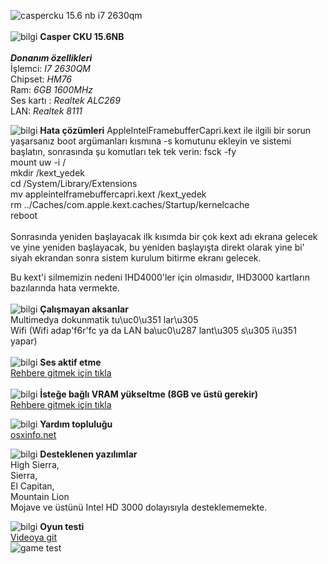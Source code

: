 
![caspercku 15.6 nb i7 2630qm](https://cdn.istanbulbilisim.com/p/0/nirvana_cku-3120-4l05v-s_-casper-notebook_103186.jpg)\
\
![bilgi](https://i.ibb.co/tKz0q9b/Webp-net-resizeimage-2.png) **Casper CKU 15.6NB**\
\
***Donanım özellikleri***\
İşlemci: *I7 2630QM*\
Chipset: *HM76*\
Ram: *6GB 1600MHz*\
Ses kartı : *Realtek ALC269*\
LAN: *Realtek 8111*

![bilgi](https://i.ibb.co/tKz0q9b/Webp-net-resizeimage-2.png) **Hata çözümleri**
AppleIntelFramebufferCapri.kext ile ilgili bir sorun yaşarsanız boot argümanları kısmına -s komutunu ekleyin ve sistemi başlatın, sonrasında şu komutları tek tek verin:
fsck -fy\
mount uw -i /\
mkdir /kext_yedek\
cd /System/Library/Extensions\
mv appleintelframebuffercapri.kext /kext_yedek\
rm ../Caches/com.apple.kext.caches/Startup/kernelcache\
reboot\
\
Sonrasında yeniden başlayacak ilk kısımda bir çok kext adı ekrana gelecek ve yine yeniden başlayacak, bu yeniden başlayışta direkt olarak yine bi' siyah ekrandan sonra sistem kurulum bitirme ekranı gelecek. 

Bu kext'i silmemizin nedeni IHD4000'ler için olmasıdır, IHD3000 kartların bazılarında hata vermekte.
\
\
![bilgi](https://i.ibb.co/tKz0q9b/Webp-net-resizeimage-2.png) **Çalışmayan aksanlar**\
Multimedya dokunmatik tu\uc0\u351 lar\u305 \
Wifi (Wifi adap\'f6r\'fc ya da LAN ba\uc0\u287 lant\u305 s\u305  i\u351  yapar)\
\
![bilgi](https://i.ibb.co/tKz0q9b/Webp-net-resizeimage-2.png) **Ses aktif etme**\
[Rehbere gitmek için tıkla](https://osxinfo.net/konu/voodoohda-2-9-2-guncel-ses-kurulum-paketi.9055/)\
\
![bilgi](https://i.ibb.co/tKz0q9b/Webp-net-resizeimage-2.png) **İsteğe bağlı VRAM yükseltme (8GB ve üstü gerekir)**\
[Rehbere gitmek için tıkla](https://osxinfo.net/konu/high-sierra-icin-intelhd-3000-vram-yukseltme.2138/)

![bilgi](https://i.ibb.co/tKz0q9b/Webp-net-resizeimage-2.png) **Yardım topluluğu**\
[osxinfo.net](https://osxinfo.net)

![bilgi](https://i.ibb.co/tKz0q9b/Webp-net-resizeimage-2.png) **Desteklenen yazılımlar**\
High Sierra,\
Sierra,\
El Capitan,\
Mountain Lion\
Mojave ve üstünü Intel HD 3000 dolayısıyla desteklememekte.

![bilgi](https://i.ibb.co/tKz0q9b/Webp-net-resizeimage-2.png) **Oyun testi**\
[Videoya git](https://www.youtube.com/watch?v=bBag7Q-YxFY)\
![game test](https://i.ibb.co/WW8fzXm/Ekran-Al-nt-s.png)

